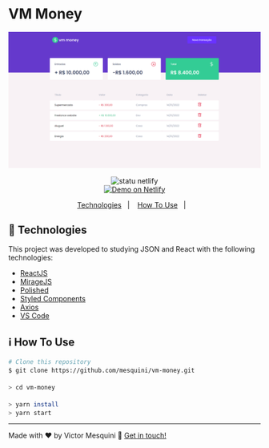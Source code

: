 # VM Money

<p align="center">
  <img src=".github/vm-money.png" alt="App demo"/>
</p>

<div align="center">
  <img src="https://api.netlify.com/api/v1/badges/69355e10-f16c-44b3-9b6f-ea27432e6e31/deploy-status" alt="statu netlify">
</div>

<div align="center">
  <a href="https://vm-money-mesquini-mesquini.netlify.com/" title="Pokedex" target="_blank">
    <img alt="Demo on Netlify" src="https://res.cloudinary.com/mesquini/image/upload/v1580130380/demo_on_netlify_bbuvjz_gfadtn.png">
  </a>
</div>

<p align="center">
  <a href="#rocket-technologies">Technologies</a>&nbsp;&nbsp;&nbsp;|&nbsp;&nbsp;&nbsp;
  <a href="#information_source-how-to-use">How To Use</a>&nbsp;&nbsp;&nbsp;|&nbsp;&nbsp;&nbsp;
</p>

## :rocket: Technologies

This project was developed to studying JSON and React with the following technologies:

- [ReactJS](https://reactjs.org/)
- [MirageJS](https://miragejs.com/)
- [Polished](https://polished.js.org/)
- [Styled Components](https://styled-components.com/)
- [Axios](https://github.com/axios/axios)
- [VS Code][vc]

## :information_source: How To Use

```bash
# Clone this repository
$ git clone https://github.com/mesquini/vm-money.git

> cd vm-money

> yarn install
> yarn start
```

---

Made with ♥ by Victor Mesquini :wave: [Get in touch!](https://www.linkedin.com/in/mesquini/)

[nodejs]: https://nodejs.org/
[yarn]: https://yarnpkg.com/
[vc]: https://code.visualstudio.com/
